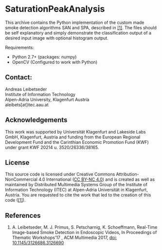 # SaturationPeakAnalysis
This archive contains the Python implementation of the custom made smoke detection
algorithms SAN and SPA, described in [[1]](#references). The files should be self explanatory
and simply demonstrate the classification output of a desired input image with
optional histogram output.

Requirements:

- Python 2.7+   (packages: numpy)
- OpenCV        (Configured to work with Python)

## Contact:

Andreas Leibetseder <br />
Institute of Information Technology <br />
Alpen-Adria University, Klagenfurt Austria <br />
aleibets[at]itec.aau.at

## Acknowledgements

This work was supported by Universität Klagenfurt and Lakeside Labs GmbH,
Klagenfurt, Austria and funding from the European Regional Development Fund and
the Carinthian Economic Promotion Fund (KWF) under grant KWF 20214 u.
3520/26336/38165.

## License

This source code is licensed under Creative Commons Attribution-NonCommercial 4.0
International ([CC BY-NC 4.0](https://creativecommons.org/licenses/by-nc/4.0/)) and
is created as well as maintained by Distributed Multimedia Systems Group of the
Institute of Information Technology (ITEC) at Alpen-Adria Universität in Klagenfurt,
Austria. You are requested to cite the work that led to the creation of this code
([[1]](#references)).

## References
1.  A. Leibetseder, M. J. Primus, S. Petscharnig, K. Schoeffmann, Real-Time
    Image-based Smoke Detection in Endoscopic Videos, In Proceedings of Thematic
    Workshops’17 , ACM Multimedia 2017, [doi: 10.1145/3126686.3126690](https://dl.acm.org/citation.cfm?doid=3126686.3126690)
